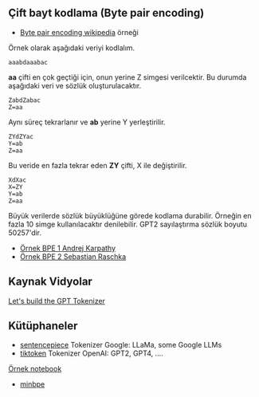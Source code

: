 ## Çift bayt kodlama (Byte pair encoding)

- [Byte pair encoding wikipedia](https://en.wikipedia.org/wiki/Byte-pair_encoding) örneği

Örnek olarak aşağıdaki veriyi kodlalım.

	aaabdaaabac


**aa** çifti en çok geçtiği için, onun yerine Z simgesi verilcektir.
Bu durumda aşağıdaki veri ve sözlük oluşturulacaktır. 

	ZabdZabac
	Z=aa

Aynı süreç tekrarlanır ve **ab** yerine Y yerleştirilir.

	ZYdZYac
	Y=ab
	Z=aa


Bu veride en fazla tekrar eden **ZY** çifti, X ile değiştirilir.


	XdXac
	X=ZY
	Y=ab
	Z=aa

Büyük verilerde sözlük büyüklüğüne görede kodlama durabilir.
Örneğin en fazla 10 simge kullanılacaktır denilebilir.
GPT2 sayılaştırma sözlük boyutu 50257'dir.



- [Örnek BPE 1 Andrej Karpathy](https://github.com/karpathy/minbpe/blob/master/exercise.md)
- [Örnek BPE 2 Sebastian Raschka](https://github.com/rasbt/LLMs-from-scratch/blob/main/ch02/05_bpe-from-scratch/bpe-from-scratch.ipynb)


## Kaynak Vidyolar

[Let's build the GPT Tokenizer](https://www.youtube.com/watch?v=zduSFxRajkE)


## Kütüphaneler

- [sentencepiece](https://github.com/google/sentencepiece) Tokenizer Google: LLaMa, some Google LLMs
- [tiktoken](https://github.com/openai/tiktoken) Tokenizer OpenAI: GPT2, GPT4, ....

[Örnek notebook](https://github.com/openai/openai-cookbook/blob/main/examples/How_to_count_tokens_with_tiktoken.ipynb)

- [minbpe](https://github.com/karpathy/minbpe/)

